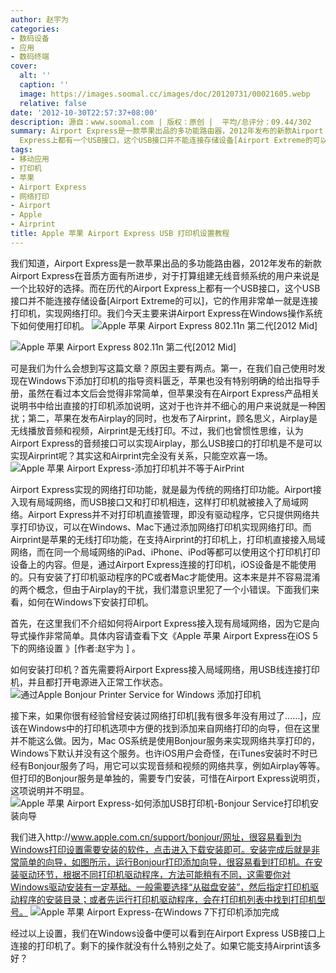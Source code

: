 ```yaml
---
author: 赵宇为
categories:
- 数码设备
- 应用
- 数码终端
cover:
  alt: ''
  caption: ''
  image: https://images.soomal.cc/images/doc/20120731/00021605.webp
  relative: false
date: '2012-10-30T22:57:37+08:00'
description: 源自：www.soomal.com | 版权：原创 |  平均/总评分：09.44/302
summary: Airport Express是一款苹果出品的多功能路由器，2012年发布的新款Airport Express在音质方面有所进步，对于打算组建无线音频系统的用户来说是一个比较好的选择。而在历代的Airport
  Express上都有一个USB接口，这个USB接口并不能连接存储设备[Airport Extreme的可以]，它的作用非常单一就是连接打印机，实现网络打印……
tags:
- 移动应用
- 打印机
- 苹果
- Airport Express
- 网络打印
- Airport
- Apple
- Airprint
title: Apple 苹果 Airport Express USB 打印机设置教程
---
```


我们知道，Airport Express是一款苹果出品的多功能路由器，2012年发布的新款Airport Express在音质方面有所进步，对于打算组建无线音频系统的用户来说是一个比较好的选择。而在历代的Airport Express上都有一个USB接口，这个USB接口并不能连接存储设备[Airport Extreme的可以]，它的作用非常单一就是连接打印机，实现网络打印。我们今天主要来讲Airport Express在Windows操作系统下如何使用打印机。
![Apple 苹果 Airport Express 802.11n 第二代[2012 Mid]](https://images.soomal.cc/images/doc/20120731/00021605.webp)




![Apple 苹果 Airport Express 802.11n 第二代[2012 Mid]](https://images.soomal.cc/images/doc/20120731/00021604.webp)




可是我们为什么会想到写这篇文章？原因主要有两点。第一，在我们自己使用时发现在Windows下添加打印机的指导资料匮乏，苹果也没有特别明确的给出指导手册，虽然在看过本文后会觉得非常简单，但苹果没有在Airport Express产品相关说明书中给出直接的打印机添加说明，这对于也许并不细心的用户来说就是一种困扰；第二，苹果在发布Airplay的同时，也发布了Airprint，顾名思义，Airplay是无线播放音频和视频，Airprint是无线打印。不过，我们也曾惯性思维，认为Airport Express的音频接口可以实现Airplay，那么USB接口的打印机是不是可以实现Airprint呢？其实这和Airprint完全没有关系，只能空欢喜一场。
![Apple 苹果 Airport Express-添加打印机并不等于AirPrint](https://images.soomal.cc/images/doc/20121030/00024037.webp)




Airport Express实现的网络打印功能，就是最为传统的网络打印功能。Airport接入现有局域网络，而USB接口又和打印机相连，这样打印机就被接入了局域网络。Airport Express并不对打印机直接管理，即没有驱动程序，它只提供网络共享打印协议，可以在Windows、Mac下通过添加网络打印机实现网络打印。而Airprint是苹果的无线打印功能，在支持Airprint的打印机上，打印机直接接入局域网络，而在同一个局域网络的iPad、iPhone、iPod等都可以使用这个打印机打印设备上的内容。但是，通过Airport Express连接的打印机，iOS设备是不能使用的。只有安装了打印机驱动程序的PC或者Mac才能使用。这本来是并不容易混淆的两个概念，但由于Airplay的干扰，我们潜意识里犯了一个小错误。下面我们来看，如何在Windows下安装打印机。

首先，在这里我们不介绍如何将Airport Express接入现有局域网络，因为它是向导式操作非常简单。具体内容请查看下文《Apple 苹果 Airport Express在iOS 5下的网络设置 》[作者:赵宇为 ]
。

如何安装打印机？首先需要将Airport Express接入局域网络，用USB线连接打印机，并且都打开电源进入正常工作状态。
![通过Apple Bonjour Printer Service for Windows 添加打印机](https://images.soomal.cc/images/doc/20121030/00024034.webp)




接下来，如果你很有经验曾经安装过网络打印机[我有很多年没有用过了……]，应该在Windows中的打印机选项中方便的找到添加来自网络打印的向导，但在这里并不能这么做。因为，Mac OS系统是使用Bonjour服务来实现网络共享打印的，Windows下默认并没有这个服务。也许iOS用户会奇怪，在iTunes安装时不时已经有Bonjour服务了吗，用它可以实现音频和视频的网络共享，例如Airplay等等。但打印的Bonjour服务是单独的，需要专门安装，可惜在Airport Express说明页，这项说明并不明显。
![Apple 苹果 Airport Express-如何添加USB打印机-Bonjour Service打印机安装向导](https://images.soomal.cc/images/doc/20121030/00024035.webp)




我们进入http://www.apple.com.cn/support/bonjour/网址，很容易看到为Windows打印设置需要安装的软件，点击进入下载安装即可。安装完成后就是非常简单的向导，如图所示，运行Bonjour打印添加向导，很容易看到打印机。在安装驱动环节，根据不同打印机驱动程序，方法可能稍有不同，这需要你对Windows驱动安装有一定基础。一般需要选择“从磁盘安装”，然后指定打印机驱动程序的安装目录；或者先运行打印机驱动程序，会在打印机列表中找到打印机型号。
![Apple 苹果 Airport Express-在Windows 7下打印机添加完成](https://images.soomal.cc/images/doc/20121030/00024036.webp)




经过以上设置，我们在Windows设备中便可以看到在Airport Express USB接口上连接的打印机了。剩下的操作就没有什么特别之处了。如果它能支持Airprint该多好？